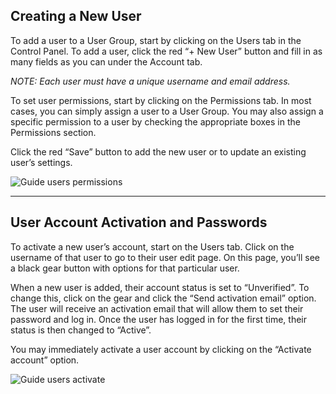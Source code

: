 ## Creating a New User

<grid grid-type="2-column">
  <div>
    <p>To add a user to a User Group, start by clicking on the Users tab in the Control Panel. To add a user, click the red &ldquo;+&nbsp;New User&rdquo; button and fill in as many fields as you can under the Account tab.</p>
    <p><em>NOTE: Each user must have a unique username and email address.</em></p>
    <p>To set user permissions, start by clicking on the Permissions tab. In most cases, you can simply assign a user to a User Group. You may also assign a specific permission to a user by checking the appropriate boxes in the Permissions section.</p>
    <p>Click the red &ldquo;Save&rdquo; button to add the new user or to update an existing user&rsquo;s settings.</p>
  </div>
  <div>
    <img data-lazy-load data-src='[GUIDE_VOLUME_PATH]/users-permissions.png' alt='Guide users permissions'>
  </div>
</grid>

---

<grid grid-type="text-sidebar">
  <div>
    <h2>User Account Activation and Passwords</h2>
        <p>To activate a new user&rsquo;s account, start on the Users tab. Click on the username of that user to go to their user edit page. On this page, you&rsquo;ll see a black gear button with options for that particular user.</p>
        <p>When a new user is added, their account status is set to &ldquo;Unverified&rdquo;. To change this, click on the gear and click the &ldquo;Send activation email&rdquo; option. The user will receive an activation email that will allow them to set their password and log in. Once the user has logged in for the first time, their status is then changed to &ldquo;Active&rdquo;.</p>
        <p>You may immediately activate a user account by clicking on the &ldquo;Activate account&rdquo; option.</p>
  </div>
  <div>
    <img data-lazy-load data-src='[GUIDE_VOLUME_PATH]/users-activate.png' alt='Guide users activate'>
  </div>
</grid>